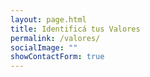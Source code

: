 ```yaml
---
layout: page.html
title: Identificá tus Valores
permalink: /valores/
socialImage: ""
showContactForm: true
---
```

>
